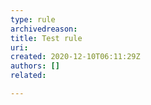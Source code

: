 ```yaml
---
type: rule
archivedreason:
title: Test rule
uri: 
created: 2020-12-10T06:11:29Z
authors: []
related:

---
```



<!--endintro-->
